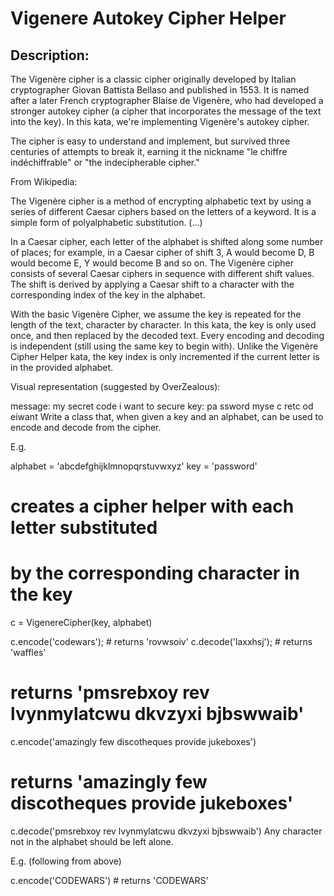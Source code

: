 # Vigenere Autokey Cipher Helper

## Description:

The Vigenère cipher is a classic cipher originally developed by Italian cryptographer Giovan Battista Bellaso and published in 1553. It is named after a later French cryptographer Blaise de Vigenère, who had developed a stronger autokey cipher (a cipher that incorporates the message of the text into the key). In this kata, we're implementing Vigenère's autokey cipher.

The cipher is easy to understand and implement, but survived three centuries of attempts to break it, earning it the nickname "le chiffre indéchiffrable" or "the indecipherable cipher."

From Wikipedia:

The Vigenère cipher is a method of encrypting alphabetic text by using a series of different Caesar ciphers based on the letters of a keyword. It is a simple form of polyalphabetic substitution.
(...)

In a Caesar cipher, each letter of the alphabet is shifted along some number of places; for example, in a Caesar cipher of shift 3, A would become D, B would become E, Y would become B and so on. The Vigenère cipher consists of several Caesar ciphers in sequence with different shift values.
The shift is derived by applying a Caesar shift to a character with the corresponding index of the key in the alphabet.

With the basic Vigenère Cipher, we assume the key is repeated for the length of the text, character by character. In this kata, the key is only used once, and then replaced by the decoded text. Every encoding and decoding is independent (still using the same key to begin with). Unlike the Vigenère Cipher Helper kata, the key index is only incremented if the current letter is in the provided alphabet.

Visual representation (suggested by OverZealous):

message: my secret code i want to secure
key:     pa ssword myse c retc od eiwant
Write a class that, when given a key and an alphabet, can be used to encode and decode from the cipher.

E.g.

alphabet = 'abcdefghijklmnopqrstuvwxyz'
key = 'password'

# creates a cipher helper with each letter substituted
# by the corresponding character in the key
c = VigenereCipher(key, alphabet)

c.encode('codewars'); # returns 'rovwsoiv'
c.decode('laxxhsj'); # returns 'waffles'

# returns 'pmsrebxoy rev lvynmylatcwu dkvzyxi bjbswwaib'
c.encode('amazingly few discotheques provide jukeboxes')

# returns 'amazingly few discotheques provide jukeboxes'
c.decode('pmsrebxoy rev lvynmylatcwu dkvzyxi bjbswwaib')
Any character not in the alphabet should be left alone.

E.g. (following from above)

c.encode('CODEWARS') # returns 'CODEWARS'